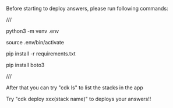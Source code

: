 Before starting to deploy answers, please run following commands:

///

python3 -m venv .env

source .env/bin/activate

pip install -r requirements.txt

pip install boto3

///

After that you can try "cdk ls" to list the stacks in the app

Try "cdk deploy xxx(stack name)" to deploys your answers!!